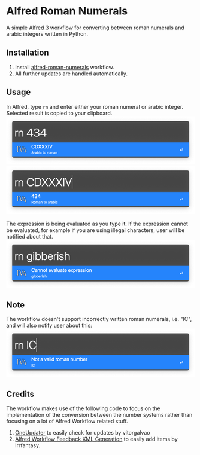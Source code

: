 # Alfred Roman Numerals
A simple [Alfred 3][1] workflow for converting between roman numerals and arabic integers written in Python.

## Installation
1. Install [alfred-roman-numerals][2] workflow.
2. All further updates are handled automatically.

## Usage
In Alfred, type `rn` and enter either your roman numeral or arabic integer. Selected result is copied to your clipboard.
![arabic to roman](images/arabic_to_roman.png?raw=true "")
![roman to arabic](images/roman_to_arabic.png?raw=true "")

The expression is being evaluated as you type it. If the expression cannot be evaluated, for example if you are using illegal characters, user will be notified about that.
![gibberish](images/gibberish.png?raw=true "")


## Note
The workflow doesn't support incorrectly written roman numerals, i.e. "IC", and will also notify user about this:
![invalid roman](images/invalid_roman.png?raw=true "")

## Credits
The workflow makes use of the following code to focus on the implementation of the conversion between the number systems rather than focusing on a lot of Alfred Workflow related stuff. 

1. [OneUpdater][3] to easily check for updates by vitorgalvao
2. [Alfred Workflow Feedback XML Generation][4] to easily add items by lrrfantasy.

[1]: https://www.alfredapp.com/
[2]: https://github.com/shmulvad/alfred-roman-numerals/releases/latest
[3]: https://github.com/vitorgalvao/alfred-workflows/tree/master/OneUpdater
[4]: https://github.com/lrrfantasy/alfred-feedback-xml-generation
